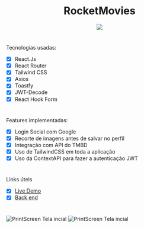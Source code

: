 <h1 align="center">RocketMovies</h1>

<p align="center">
  <img src="https://i.imgur.com/c63b35n.gif">
</p>

#

Tecnologias usadas: 
- [x] React.Js
- [x] React Router
- [x] Tailwind CSS
- [x] Axios
- [x] Toastfy
- [x] JWT-Decode
- [x] React Hook Form
  
#

Features implementadas:
- [x] Login Social com Google
- [x] Recorte de imagens antes de salvar no perfil
- [x] Integração com API do TMBD
- [x] Uso de TailwindCSS em toda a aplicação
- [x] Uso da ContextAPI para fazer a autenticação JWT

 #

 Links úteis
- [x] [Live Demo](https://rocketmovie-bsmp.netlify.app)
- [x] [Back end](https://github.com/btsmp/RocketMovies-Server)

#

![PrintScreen Tela incial](https://i.imgur.com/fPVojnN.png)
![PrintScreen Tela incial](https://i.imgur.com/PMCp7T8.png)
